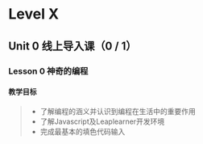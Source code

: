# Level X

## Unit 0 线上导入课（0 / 1）

### Lesson 0 神奇的编程 

#### 教学目标

> * 了解编程的涵义并认识到编程在生活中的重要作用
> * 了解Javascript及Leaplearner开发环境
> * 完成最基本的填色代码输入

